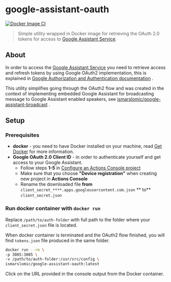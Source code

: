 # google-assistant-oauth

[![Docker Image CI](https://github.com/ismarslomic/google-assistant-oauth/actions/workflows/docker-image.yml/badge.svg?branch=main)](https://github.com/ismarslomic/google-assistant-oauth/actions/workflows/docker-image.yml)
> Simple utility wrapped in Docker image for retrieving the OAuth 2.0 tokens for access to
> [Google Assistant Service](https://developers.google.com/assistant/sdk/overview#google_assistant_service).

## About

In order to access the
[Google Assistant Service](https://developers.google.com/assistant/sdk/overview#google_assistant_service)
you need to retrieve access and refresh tokens by using Google OAuth2 implementation, this is
explained in
[Google Authorization and Authentication documentation](https://developers.google.com/identity/protocols/oauth2/openid-connect)
.

This utility simplifies going through the OAuth2 flow and was created in the context of implementing
embedded Google Assistant for broadcasting message to Google Assistant enabled speakers,
see [ismarslomic/google-assistant-broadcast](https://github.com/ismarslomic/google-assistant-broadcast)
.

## Setup

### Prerequisites

- **docker** - you need to have Docker installed on your machine,
  read [Get Docker](https://docs.docker.com/get-docker/) for more information.
- **Google OAuth 2.0 Client ID** - in order to authenticate yourself and get access to your Google
  Assistant.
    - Follow steps **1-5**
      in [Configure an Actions Console project](https://developers.google.com/assistant/sdk/guides/service/python/embed/config-dev-project-and-account)
    - Make sure that you choose **"Device registration"** when creating new project in **Actions
      Console**
    - Rename the downloaded file **from** `client_secret_****.apps.googleusercontent.com.json` **
      to** `client_secret.json`

### Run docker container with `docker run`
Replace `/path/to/auth-folder` with full path to the folder where your `client_secret.json` file is
located. 

When docker container is terminated and the OAuth2 flow finished, you will find `tokens.json`
file produced in the same folder.

```bash
docker run --rm \
-p 3005:3005 \
-v /path/to/auth-folder:/usr/src/config \
ismarslomic/google-assistant-oauth:latest
```

Click on the URL provided in the console output from the Docker container.


